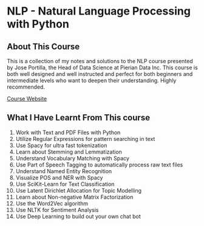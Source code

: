 # NLP - Natural Language Processing with Python
## About This Course
  This is a collection of my notes and solutions to the NLP course presented by Jose Portilla, the Head of Data Science at Pierian Data Inc. This course is both well designed and well instructed and perfect for both beginners and intermediate levels who want to deepen their understanding. Highly recommended.
  
  [Course Website](https://www.udemy.com/course/nlp-natural-language-processing-with-python/learn/lecture/12909914#overview)
## What I Have Learnt From This course

1. Work with Text and PDF Files with Python
2. Utilize Regular Expressions for pattern searching in text
3. Use Spacy for ultra fast tokenization
4. Learn about Stemming and Lemmatization
5. Understand Vocabulary Matching with Spacy
6. Use Part of Speech Tagging to automatically process raw text files
7. Understand Named Entity Recognition
8. Visualize POS and NER with Spacy
9. Use SciKit-Learn for Text Classification
10. Use Latent Dirichlet Allocation for Topic Modelling
11. Learn about Non-negative Matrix Factorization
12. Use the Word2Vec algorithm
13. Use NLTK for Sentiment Analysis
14. Use Deep Learning to build out your own chat bot
